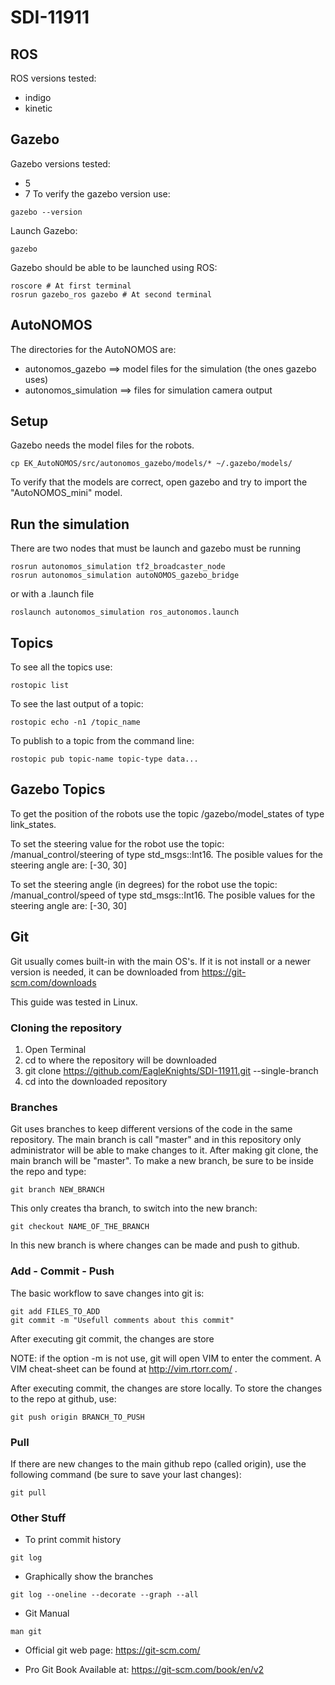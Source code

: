 # SDI-11911

## ROS 
ROS versions tested:
* indigo
* kinetic

## Gazebo
Gazebo versions tested:
* 5
* 7
To verify the gazebo version use:
```
gazebo --version
```
Launch Gazebo:
```
gazebo
```
Gazebo should be able to be launched using ROS:
```
roscore # At first terminal
rosrun gazebo_ros gazebo # At second terminal
```

## AutoNOMOS
The directories for the AutoNOMOS are: 
* autonomos_gazebo ==> model files for the simulation (the ones gazebo uses)
* autonomos_simulation ==> files for simulation camera output

## Setup
Gazebo needs the model files for the robots. 
```
cp EK_AutoNOMOS/src/autonomos_gazebo/models/* ~/.gazebo/models/
```
To verify that the models are correct, open gazebo and try to import the "AutoNOMOS_mini" model.

## Run the simulation
There are two nodes that must be launch and gazebo must be running
```
rosrun autonomos_simulation tf2_broadcaster_node 
rosrun autonomos_simulation autoNOMOS_gazebo_bridge
```
or with a .launch file
```
roslaunch autonomos_simulation ros_autonomos.launch
```

## Topics 
To see all the topics use:
```
rostopic list
```
To see the last output of a topic:
```
rostopic echo -n1 /topic_name
```
To publish to a topic from the command line:
```
rostopic pub topic-name topic-type data...
```

## Gazebo Topics
To get the position of the robots use the topic /gazebo/model_states of type link_states.

To set the steering value for the robot use the topic: /manual_control/steering of type std_msgs::Int16. The posible values for the steering angle are: [-30, 30]

To set the steering angle (in degrees) for the robot use the topic: /manual_control/speed of type std_msgs::Int16. The posible values for the steering angle are: [-30, 30]


## Git
Git usually comes built-in with the main OS's. 
If it is not install or a newer version is needed, it can be downloaded from https://git-scm.com/downloads

This guide was tested in Linux.

### Cloning the repository
1. Open Terminal
2. cd to where the repository will be downloaded
3. git clone https://github.com/EagleKnights/SDI-11911.git --single-branch
4. cd into the downloaded repository

### Branches
Git uses branches to keep different versions of the code in the same repository.
The main branch is call "master" and in this repository only administrator will be able to make changes to it. After making git clone, the main branch will be "master".
To make a new branch, be sure to be inside the repo and type: 
```
git branch NEW_BRANCH
```
This only creates tha branch, to switch into the new branch:
```
git checkout NAME_OF_THE_BRANCH
```

In this new branch is where changes can be made and push to github.

### Add - Commit - Push
The basic workflow to save changes into git is:
```
git add FILES_TO_ADD
git commit -m "Usefull comments about this commit"
```
After executing git commit, the changes are store

NOTE: if the option -m is not use, git will open VIM to enter the comment. A VIM cheat-sheet can be found at http://vim.rtorr.com/ .

After executing commit, the changes are store locally. To store the changes to the repo at github, use:
```
git push origin BRANCH_TO_PUSH
```

### Pull
If there are new changes to the main github repo (called origin), use the following command (be sure to save your last changes):
```
git pull
```

### Other Stuff
* To print commit history
```
git log
```

* Graphically show the branches
```
git log --oneline --decorate --graph --all
```

* Git Manual
```
man git
```

* Official git web page: https://git-scm.com/

* Pro Git Book Available at: https://git-scm.com/book/en/v2
<!-- 
```
```
```
```
```
```
```
```
```
```
```
```
```
``` -->





